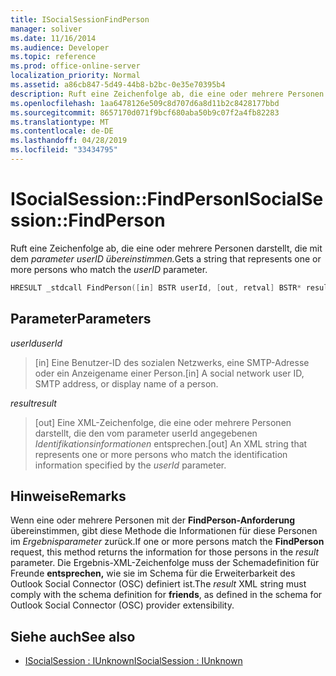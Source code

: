 ```yaml
---
title: ISocialSessionFindPerson
manager: soliver
ms.date: 11/16/2014
ms.audience: Developer
ms.topic: reference
ms.prod: office-online-server
localization_priority: Normal
ms.assetid: a86cb847-5d49-44b8-b2bc-0e35e70395b4
description: Ruft eine Zeichenfolge ab, die eine oder mehrere Personen darstellt, die mit dem parameter userID übereinstimmen.
ms.openlocfilehash: 1aa6478126e509c8d707d6a8d11b2c8428177bbd
ms.sourcegitcommit: 8657170d071f9bcf680aba50b9c07f2a4fb82283
ms.translationtype: MT
ms.contentlocale: de-DE
ms.lasthandoff: 04/28/2019
ms.locfileid: "33434795"
---
```

# <a name="isocialsessionfindperson"></a><span data-ttu-id="04388-103">ISocialSession::FindPerson</span><span class="sxs-lookup"><span data-stu-id="04388-103">ISocialSession::FindPerson</span></span>

<span data-ttu-id="04388-104">Ruft eine Zeichenfolge ab, die eine oder mehrere Personen darstellt, die mit dem _parameter userID übereinstimmen._</span><span class="sxs-lookup"><span data-stu-id="04388-104">Gets a string that represents one or more persons who match the  _userID_ parameter.</span></span> 
  
```cpp
HRESULT _stdcall FindPerson([in] BSTR userId, [out, retval] BSTR* result);
```

## <a name="parameters"></a><span data-ttu-id="04388-105">Parameter</span><span class="sxs-lookup"><span data-stu-id="04388-105">Parameters</span></span>

<span data-ttu-id="04388-106">_userId_</span><span class="sxs-lookup"><span data-stu-id="04388-106">_userId_</span></span>
  
> <span data-ttu-id="04388-107">[in] Eine Benutzer-ID des sozialen Netzwerks, eine SMTP-Adresse oder ein Anzeigename einer Person.</span><span class="sxs-lookup"><span data-stu-id="04388-107">[in] A social network user ID, SMTP address, or display name of a person.</span></span>
    
<span data-ttu-id="04388-108">_result_</span><span class="sxs-lookup"><span data-stu-id="04388-108">_result_</span></span>
  
> <span data-ttu-id="04388-109">[out] Eine XML-Zeichenfolge, die eine oder mehrere Personen darstellt, die den vom parameter userId angegebenen  _Identifikationsinformationen_ entsprechen.</span><span class="sxs-lookup"><span data-stu-id="04388-109">[out] An XML string that represents one or more persons who match the identification information specified by the  _userId_ parameter.</span></span> 
    
## <a name="remarks"></a><span data-ttu-id="04388-110">Hinweise</span><span class="sxs-lookup"><span data-stu-id="04388-110">Remarks</span></span>

<span data-ttu-id="04388-111">Wenn eine oder mehrere Personen mit der **FindPerson-Anforderung** übereinstimmen, gibt diese Methode die Informationen für diese Personen im  _Ergebnisparameter_ zurück.</span><span class="sxs-lookup"><span data-stu-id="04388-111">If one or more persons match the **FindPerson** request, this method returns the information for those persons in the  _result_ parameter.</span></span> <span data-ttu-id="04388-112">Die  Ergebnis-XML-Zeichenfolge muss der Schemadefinition für Freunde **entsprechen,** wie sie im Schema für die Erweiterbarkeit des Outlook Social Connector (OSC) definiert ist.</span><span class="sxs-lookup"><span data-stu-id="04388-112">The  _result_ XML string must comply with the schema definition for **friends**, as defined in the schema for Outlook Social Connector (OSC) provider extensibility.</span></span> 
  
## <a name="see-also"></a><span data-ttu-id="04388-113">Siehe auch</span><span class="sxs-lookup"><span data-stu-id="04388-113">See also</span></span>

- [<span data-ttu-id="04388-114">ISocialSession : IUnknown</span><span class="sxs-lookup"><span data-stu-id="04388-114">ISocialSession : IUnknown</span></span>](isocialsessioniunknown.md)

